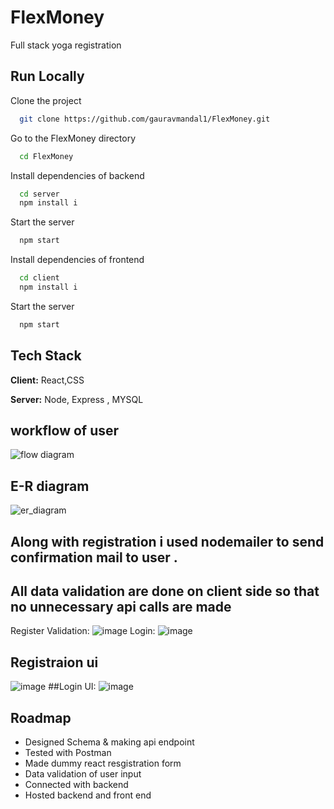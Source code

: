 # FlexMoney
Full stack yoga registration


## Run Locally

Clone the project

```bash
  git clone https://github.com/gauravmandal1/FlexMoney.git
```

Go to the FlexMoney directory

```bash
  cd FlexMoney
```

Install dependencies of backend

```bash
  cd server
  npm install i
```

Start the server

```bash
  npm start
```
Install dependencies of frontend

```bash
  cd client
  npm install i
```

Start the server

```bash
  npm start
```


## Tech Stack

**Client:** React,CSS

**Server:** Node, Express , MYSQL





## workflow of user

![flow diagram](https://user-images.githubusercontent.com/64638825/207106511-3dae3131-c99c-4273-95c7-e342a020b8cf.jpg)

## E-R diagram 

![er_diagram](https://user-images.githubusercontent.com/64638825/207106574-24a969b6-ddd0-4564-aef3-85ab51502af5.jpg)

## Along with registration i used nodemailer to send confirmation mail to user .



## All data validation are done on client side so that no unnecessary api calls are made 
Register Validation:
![image](https://github.com/VrushabhTawde/FlexmoneyYogaapp/assets/91945151/58c0733c-2d75-4a9e-afcb-25b145b1d199)
Login:
![image](https://github.com/VrushabhTawde/FlexmoneyYogaapp/assets/91945151/faaa9812-531c-47ae-95b2-f3e1998c07b5)




## Registraion ui 
![image](https://github.com/VrushabhTawde/FlexmoneyYogaapp/assets/91945151/904582a6-a6bb-4655-ac10-55c206f77cad)
##Login UI:
![image](https://github.com/VrushabhTawde/FlexmoneyYogaapp/assets/91945151/997e8311-2373-4bee-9af2-6c77aa27cdcf)











## Roadmap

- Designed Schema & making api endpoint
- Tested with Postman
- Made dummy react resgistration form 
- Data validation of user input
- Connected with backend 
- Hosted backend and front end

